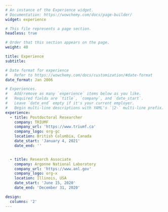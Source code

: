 ```yaml
---
# An instance of the Experience widget.
# Documentation: https://wowchemy.com/docs/page-builder/
widget: experience

# This file represents a page section.
headless: true

# Order that this section appears on the page.
weight: 40

title: Experience
subtitle:

# Date format for experience
#   Refer to https://wowchemy.com/docs/customization/#date-format
date_format: Jan 2006

# Experiences.
#   Add/remove as many `experience` items below as you like.
#   Required fields are `title`, `company`, and `date_start`.
#   Leave `date_end` empty if it's your current employer.
#   Begin multi-line descriptions with YAML's `|2-` multi-line prefix.
experience:
  - title: Postdoctoral Researcher
    company: TRIUMF
    company_url: 'https://www.triumf.ca'
    company_logo: org-gc
    location: British Columbia, Canada
    date_start: 'January 4, 2021'
    date_end: ''


  - title: Research Associate
    company: Argonne National Laboratory
    company_url: 'https://www.anl.gov'
    company_logo: org-x
    location: Illinois, USA
    date_start: 'June 15, 2020'
    date_end: 'December 31, 2020'

design:
  columns: '2'
---
```

